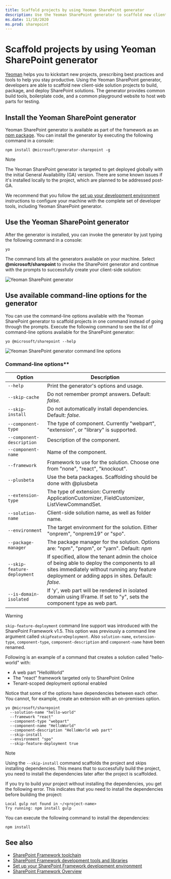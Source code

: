```yaml
---
title: Scaffold projects by using Yeoman SharePoint generator
description: Use the Yeoman SharePoint generator to scaffold new client-side solution projects to build, package, and deploy SharePoint solutions.
ms.date: 11/10/2020
ms.prod: sharepoint
---
```


# Scaffold projects by using Yeoman SharePoint generator

[Yeoman](http://yeoman.io/) helps you to kickstart new projects, prescribing best practices and tools to help you stay productive. Using the Yeoman SharePoint generator, developers are able to scaffold new client-side solution projects to build, package, and deploy SharePoint solutions. The generator provides common build tools, boilerplate code, and a common playground website to host web parts for testing.

## Install the Yeoman SharePoint generator

Yeoman SharePoint generator is available as part of the framework as an [npm package](https://www.npmjs.com/package/@microsoft/generator-sharepoint). You can install the generator by executing the following command in a console:

```console
npm install @microsoft/generator-sharepoint -g
```

> [!NOTE]
> The Yeoman SharePoint generator is targeted to get deployed globally with the initial General Availability (GA) version. There are some known issues if it's installed locally to the project, which are planned to be addressed post-GA.

We recommend that you follow the [set up your development environment](../set-up-your-development-environment.md) instructions to configure your machine with the complete set of developer tools, including Yeoman SharePoint generator.

## Use the Yeoman SharePoint generator

After the generator is installed, you can invoke the generator by just typing the following command in a console:

```console
yo
```

The command lists all the generators available on your machine. Select **\@microsoft/sharepoint** to invoke the SharePoint generator and continue with the prompts to successfully create your client-side solution:

![Yeoman SharePoint generator](../../images/yeoman-sp-generator.png)

## Use available command-line options for the generator

You can use the command-line options available with the Yeoman SharePoint generator to scaffold projects in one command instead of going through the prompts. Execute the following command to see the list of command-line options available for the SharePoint generator:

```console
yo @microsoft/sharepoint --help
```

![Yeoman SharePoint generator command line options](../../images/yeoman-sp-cmdline-options.png)

### Command-line options**

Option | Description
-----|------
`--help`|Print the generator's options and usage.
`--skip-cache`|Do not remember prompt answers. Default: *false*.
`--skip-install`|Do not automatically install dependencies. Default: *false*.
`--component-type`|The type of component. Currently "webpart", "extension", or "library" is supported.
`--component-description`|Description of the component.
`--component-name`|Name of the component.
`--framework`|Framework to use for the solution. Choose one from "none", "react", "knockout".
`--plusbeta`| Use the beta packages. Scaffolding should be done with @plusbeta
`--extension-type`|The type of extension: Currently ApplicationCustomizer, FieldCustomizer, ListViewCommandSet.
`--solution-name`|Client-side solution name, as well as folder name.
`--environment`|The target environment for the solution. Either "onprem", "onprem19" or "spo".
`--package-manager`|The package manager for the solution. Options are: "npm", "pnpm", or "yarn". Default: *npm*
`--skip-feature-deployment`|If specified, allow the tenant admin the choice of being able to deploy the components to all sites immediately without running any feature deployment or adding apps in sites. Default: *false*.
`--is-domain-isolated`|If 'y', web part will be rendered in isolated domain using IFrame. If set to "y", sets the component type as web part.

> [!WARNING]
> `skip-feature-deployment` command line support was introduced with the SharePoint Framework v1.5. This option was previously a command line argument called `skipFeatureDeployment`. Also `solution-name`, `extension-type`, `component-type`, `component-description` and `component-name` have been renamed.

Following is an example of a command that creates a solution called "hello-world" with:

- A web part "HelloWorld"
- The "react" framework targeted only to SharePoint Online
- Tenant-scoped deployment optional enabled

Notice that some of the options have dependencies between each other. You cannot, for example, create an extension with an on-premises option.

```console
yo @microsoft/sharepoint
  --solution-name "hello-world"
  --framework "react"
  --component-type "webpart"
  --component-name "HelloWorld"
  --component-description "HelloWorld web part"
  --skip-install
  --environment "spo"
  --skip-feature-deployment true
```

> [!NOTE]
> Using the `--skip-install` command scaffolds the project and skips installing dependencies. This means that to successfully build the project, you need to install the dependencies later after the project is scaffolded.
>
> If you try to build your project without installing the dependencies, you get the following error. This indicates that you need to install the dependencies before building the project:
>
> ```console
> Local gulp not found in ~/<project-name>
> Try running: npm install gulp
> ```
>
> You can execute the following command to install the dependencies:
>
> ```console
> npm install
> ```

## See also

- [SharePoint Framework toolchain](sharepoint-framework-toolchain.md)
- [SharePoint Framework development tools and libraries](../tools-and-libraries.md)
- [Set up your SharePoint Framework development environment](../set-up-your-development-environment.md)
- [SharePoint Framework Overview](../sharepoint-framework-overview.md)
